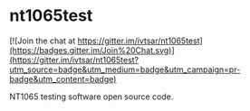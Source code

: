 # nt1065test

[![Join the chat at https://gitter.im/ivtsar/nt1065test](https://badges.gitter.im/Join%20Chat.svg)](https://gitter.im/ivtsar/nt1065test?utm_source=badge&utm_medium=badge&utm_campaign=pr-badge&utm_content=badge)

NT1065 testing software open source code.